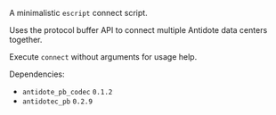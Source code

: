 A minimalistic `escript` connect script.

Uses the protocol buffer API to connect multiple Antidote data centers together.

Execute `connect` without arguments for usage help.

Dependencies:

* `antidote_pb_codec` `0.1.2`
* `antidotec_pb` `0.2.9`
